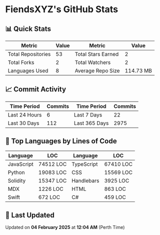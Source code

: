 # FiendsXYZ's GitHub Stats

## 📊 Quick Stats

| Metric               | Value       | Metric               | Value       |
|----------------------|-------------|----------------------|-------------|
| Total Repositories   | 53 | Total Stars Earned   | 2 |
| Total Forks          | 2 | Total Watchers       | 2 |
| Languages Used       | 8 | Average Repo Size    | 114.73 MB |

## 📈 Commit Activity

| Time Period      | Commits      | Time Period      | Commits      |
|------------------|--------------|------------------|--------------|
| Last 24 Hours    | 6 | Last 7 Days      | 22 |
| Last 30 Days     | 112 | Last 365 Days    | 2975 |

## 📝 Top Languages by Lines of Code

| Language       | LOC        | Language       | LOC        |
|----------------|------------|----------------|------------|
| JavaScript       | 74512 LOC  | TypeScript       | 67410 LOC  |
| Python       | 19083 LOC  | CSS       | 15569 LOC  |
| Solidity       | 15347 LOC  | Handlebars       | 3925 LOC  |
| MDX       | 1226 LOC  | HTML       | 863 LOC  |
| Swift       | 672 LOC  | C#       | 459 LOC  |

## 📅 Last Updated

Updated on **04 February 2025** at **12:04 AM** (Perth Time)
